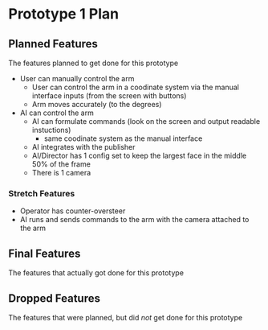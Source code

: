 # Prototype 1 Plan

## Planned Features
The features planned to get done for this prototype

- User can manually control the arm
    - User can control the arm in a coodinate system via the manual interface inputs (from the screen with buttons)
    - Arm moves accurately (to the degrees) 
- AI can control the arm
    - AI can formulate commands (look on the screen and output readable instuctions)
        - same coodinate system as the manual interface
    - AI integrates with the publisher
    - AI/Director has 1 config set to keep the largest face in the middle 50% of the frame
    - There is 1 camera

### Stretch Features
- Operator has counter-oversteer
- AI runs and sends commands to the arm with the camera attached to the arm


## Final Features
The features that actually got done for this prototype 



## Dropped Features
The features that were planned, but did *not* get done for this prototype


